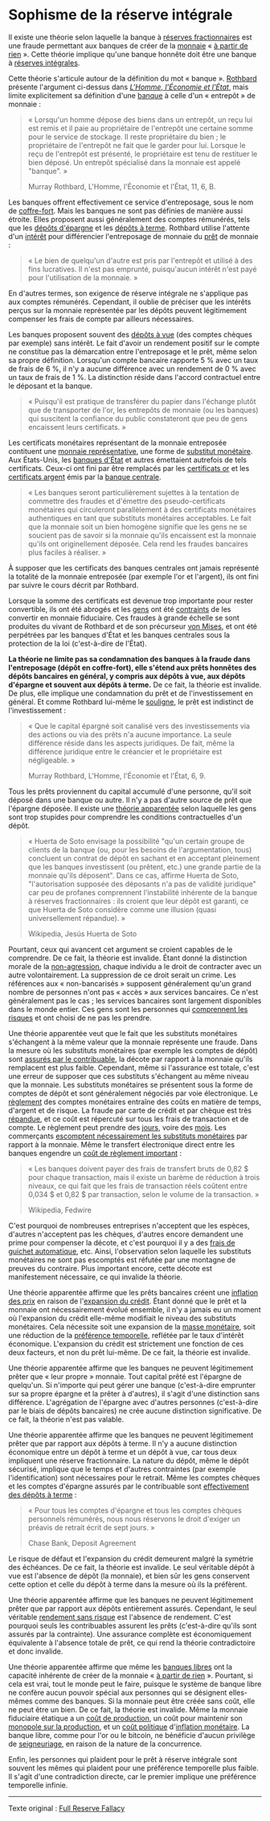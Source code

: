 Sophisme de la réserve intégrale 
================================

Il existe une théorie selon laquelle la banque à [réserves fractionnaires](https://fr.wikipedia.org/wiki/Syst%C3%A8me_de_r%C3%A9serves_fractionnaires) est une fraude permettant aux banques de créer de la [monnaie](ch005-money-taxonomy.md) « [à partir de rien](ch084-thin-air-fallacy.md) ». Cette théorie implique qu'une banque honnête doit être une banque à [réserves intégrales](https://fr.wikipedia.org/wiki/100_%25_monnaie).

Cette théorie s'articule autour de la définition du mot « banque ». [Rothbard](https://fr.wikipedia.org/wiki/Murray_Rothbard) présente l'argument ci-dessus dans [*L'Homme, l'Économie et l'État*](https://fr.wikipedia.org/wiki/L%27Homme,_l%27%C3%89conomie_et_l%27%C3%89tat), mais limite explicitement sa définition d'une [banque](https://mises.org/library/man-economy-and-state-power-and-market/html/pp/1086) à celle d'un « entrepôt » de monnaie :

> « Lorsqu'un homme dépose des biens dans un entrepôt, un reçu lui est remis et il paie au propriétaire de l'entrepôt une certaine somme pour le service de stockage. Il reste propriétaire du bien ; le propriétaire de l'entrepôt ne fait que le garder pour lui. Lorsque le reçu de l'entrepôt est présenté, le propriétaire est tenu de restituer le bien déposé. Un entrepôt spécialisé dans la monnaie est appelé "banque". »
>
> Murray Rothbard, L'Homme, l'Économie et l'État, 11, 6, B.

Les banques offrent effectivement ce service d'entreposage, sous le nom de [coffre-fort](https://fr.wikipedia.org/wiki/Coffre-fort). Mais les banques ne sont pas définies de manière aussi étroite. Elles proposent aussi généralement des comptes rémunérés, tels que les [dépôts d'épargne](https://fr.wikipedia.org/wiki/Types_de_d%C3%A9p%C3%B4ts_bancaires#Compte_d'%C3%A9pargne) et les [dépôts à terme](https://fr.wikipedia.org/wiki/Types_de_d%C3%A9p%C3%B4ts_bancaires#D%C3%A9p%C3%B4ts_%C3%A0_terme_et_plans_d'%C3%A9pargne). Rothbard utilise l'attente d'un [intérêt](ch101-glossary.md#intérêt) pour différencier l'entreposage de monnaie du [prêt](ch101-glossary.md#prêter) de monnaie :

> « Le bien de quelqu'un d'autre est pris par l'entrepôt et utilisé à des fins lucratives. Il n'est pas emprunté, puisqu'aucun intérêt n'est payé pour l'utilisation de la monnaie. »

En d'autres termes, son exigence de réserve intégrale ne s'applique pas aux comptes rémunérés. Cependant, il oublie de préciser que les intérêts perçus sur la monnaie représentée par les dépôts peuvent légitimement compenser les frais de compte par ailleurs nécessaires.

Les banques proposent souvent des [dépôts à vue](https://fr.wikipedia.org/wiki/Compte_courant) (des comptes chèques par exemple) sans intérêt. Le fait d'avoir un rendement positif sur le compte ne constitue pas la démarcation entre l'entreposage et le prêt, même selon sa propre définition. Lorsqu'un compte bancaire rapporte 5 % avec un taux de frais de 6 %, il n'y a aucune différence avec un rendement de 0 % avec un taux de frais de 1 %. La distinction réside dans l'accord contractuel entre le déposant et la banque.

> « Puisqu'il est pratique de transférer du papier dans l'échange plutôt que de transporter de l'or, les entrepôts de monnaie (ou les banques) qui suscitent la confiance du public constateront que peu de gens encaissent leurs certificats. »

Les certificats monétaires représentant de la monnaie entreposée contituent une [monnaie représentative](https://en.wikipedia.org/wiki/Representative_money), une forme de [substitut monétaire](https://www.wikiberal.org/wiki/Support_mon%C3%A9taire). Aux États-Unis, les [banques d'État](https://fr.wikipedia.org/wiki/Banque_publique) et autres émettaient autrefois de tels certificats. Ceux-ci ont fini par être remplacés par les [certificats or](https://fr.wikipedia.org/wiki/Gold_certificate) et les [certificats argent](https://fr.wikipedia.org/wiki/Silver_Certificate) émis par la [banque centrale](https://fr.wikipedia.org/wiki/Banque_centrale).

> « Les banques seront particulièrement sujettes à la tentation de commettre des fraudes et d'émettre des pseudo-certificats monétaires qui circuleront parallèlement à des certificats monétaires authentiques en tant que substituts monétaires acceptables. Le fait que la monnaie soit un bien homogène signifie que les gens ne se soucient pas de savoir si la monnaie qu'ils encaissent est la monnaie qu'ils ont originellement déposée. Cela rend les fraudes bancaires plus faciles à réaliser. »

À supposer que les certificats des banques centrales ont jamais représenté la totalité de la monnaie entreposée (par exemple l'or et l'argent), ils ont fini par suivre le cours décrit par Rothbard.

Lorsque la somme des certificats est devenue trop importante pour rester convertible, ils ont été abrogés et les [gens](ch101-glossary.md#personne) ont été [contraints](https://fr.wikipedia.org/wiki/Gold_Reserve_Act) de les convertir en monnaie fiduciaire. Ces fraudes à grande échelle se sont produites du vivant de Rothbard et de son précurseur [von Mises](https://fr.wikipedia.org/wiki/Ludwig_von_Mises), et ont été perpétrées par les banques d'État et les banques centrales sous la protection de la loi (c'est-à-dire de l'État).

**La théorie ne limite pas sa condamnation des banques à la fraude dans l'entreposage (dépôt en coffre-fort), elle s'étend aux prêts honnêtes des dépôts bancaires en général, y compris aux dépôts à vue, aux dépôts d'épargne et souvent aux dépôts à terme.** De ce fait, la théorie est invalide. De plus, elle implique une condamnation du prêt et de l'investissement en général. Et comme Rothbard lui-même le [souligne](https://mises.org/library/man-economy-and-state-power-and-market/html/p/996), le prêt est indistinct de l'investissement :

> « Que le capital épargné soit canalisé vers des investissements via des actions ou via des prêts n'a aucune importance. La seule différence réside dans les aspects juridiques. De fait, même la différence juridique entre le créancier et le propriétaire est négligeable. »
>
> Murray Rothbard, L'Homme, l'Économie et l'État, 6, 9.

Tous les prêts proviennent du capital accumulé d'une personne, qu'il soit déposé dans une banque ou autre. Il n'y a pas d'autre source de prêt que l'épargne déposée. Il existe une [théorie apparentée](https://en.wikipedia.org/wiki/Jes%C3%BAs_Huerta_de_Soto#Austrian_business_cycle_and_full_reserve_banking) selon laquelle les gens sont trop stupides pour comprendre les conditions contractuelles d'un dépôt.

> « Huerta de Soto envisage la possibilité "qu'un certain groupe de clients de la banque (ou, pour les besoins de l'argumentation, tous) concluent un contrat de dépôt en sachant et en acceptant pleinement que les banques investissent (ou prêtent, etc.) une grande partie de la monnaie qu'ils déposent". Dans ce cas, affirme Huerta de Soto, "l'autorisation supposée des déposants n'a pas de validité juridique" car peu de profanes comprennent l'instabilité inhérente de la banque à réserves fractionnaires : ils croient que leur dépôt est garanti, ce que Huerta de Soto considère comme une illusion (quasi universellement répandue). »
> 
> Wikipedia, Jesús Huerta de Soto

Pourtant, ceux qui avancent cet argument se croient capables de le comprendre. De ce fait, la théorie est invalide. Étant donné la distinction morale de la [non-agression](https://fr.wikipedia.org/wiki/Principe_de_non-agression), chaque individu a le droit de contracter avec un autre volontairement. La suppression de ce droit serait un crime. Les références aux « non-bancarisés » supposent généralement qu'un grand nombre de personnes n'ont pas « accès » aux services bancaires. Ce n'est généralement pas le cas ; les services bancaires sont largement disponibles dans le monde entier. Ces gens sont les personnes qui [comprennent les risques](https://www.reuters.com/article/zimbabwe-crisis-cbank/zimbabwe-c-bank-says-raided-private-bank-accounts-idUSLK23553320090420) et ont choisi de ne pas les prendre.

Une théorie apparentée veut que le fait que les substituts monétaires s'échangent à la même valeur que la monnaie représente une fraude. Dans la mesure où les substituts monétaires (par exemple les comptes de dépôt) sont [assurés par le contribuable](https://www.fdic.gov/), la décote par rapport à la monnaie qu'ils remplacent est plus faible. Cependant, même si l'assurance est totale, c'est une erreur de supposer que ces substituts s'échangent au même niveau que la monnaie. Les substituts monétaires se présentent sous la forme de comptes de dépôt et sont généralement négociés par voie électronique. Le [règlement](https://fr.wikipedia.org/wiki/%C3%89change,_compensation_et_r%C3%A8glement) des comptes monétaires entraîne des coûts en matière de temps, d'argent et de risque. La fraude par carte de crédit et par chèque est très [répandue](https://en.wikipedia.org/wiki/Credit_card_fraud), et ce coût est répercuté sur tous les frais de transaction et de compte. Le règlement peut prendre des [jours](https://fr.wikipedia.org/wiki/Ch%C3%A8que#D%C3%A9lai_d'encaissement), voire des [mois](https://www.economie.gouv.fr/cedef/chargeback-retrofacturation). Les commerçants [escomptent nécessairement les substituts monétaires](https://en.wikipedia.org/wiki/Merchant_account#Discount_rates) par rapport à la monnaie. Même le transfert électronique direct entre les banques engendre un [coût de règlement important](https://en.wikipedia.org/wiki/Fedwire) :

> « Les banques doivent payer des frais de transfert bruts de 0,82 $ pour chaque transaction, mais il existe un barème de réduction à trois niveaux, ce qui fait que les frais de transaction réels coûtent entre 0,034 $ et 0,82 $ par transaction, selon le volume de la transaction. »
>
> Wikipedia, Fedwire

C'est pourquoi de nombreuses entreprises n'acceptent que les espèces, d'autres n'acceptent pas les chèques, d'autres encore demandent une prime pour compenser la décote, et c'est pourquoi il y a des [frais de guichet automatique](https://fr.wikipedia.org/wiki/Guichet_automatique_bancaire#Frais_d%27utilisation), etc. Ainsi, l'observation selon laquelle les substituts monétaires ne sont pas escomptés est réfutée par une montagne de preuves du contraire. Plus important encore, cette décote est manifestement nécessaire, ce qui invalide la théorie.

Une théorie apparentée affirme que les prêts bancaires créent une [inflation des prix](https://fr.wikipedia.org/wiki/Inflation) en raison de l'[expansion du crédit](ch046-credit-expansion-fallacy.md). Étant donné que le prêt et la monnaie ont nécessairement évolué ensemble, il n'y a jamais eu un moment où l'expansion du crédit elle-même modifiait le niveau des substituts monétaires. Cela nécessite soit une expansion de la [masse monétaire](https://fr.wikipedia.org/wiki/Extraction_de_l%27or), soit une réduction de la [préférence temporelle](ch085-time-preference-fallacy.md), reflétée par le taux d'intérêt économique. L'expansion du crédit est strictement une fonction de ces deux facteurs, et non du prêt lui-même. De ce fait, la théorie est invalide.

Une théorie apparentée affirme que les banques ne peuvent légitimement prêter que « leur propre » monnaie. Tout capital prêté est l'épargne de quelqu'un. Si n'importe qui peut gérer une banque (c'est-à-dire emprunter sur sa propre épargne et la prêter à d'autres), il s'agit d'une distinction sans différence. L'agrégation de l'épargne avec d'autres personnes (c'est-à-dire par le biais de dépôts bancaires) ne crée aucune distinction significative. De ce fait, la théorie n'est pas valable.

Une théorie apparentée affirme que les banques ne peuvent légitimement prêter que par rapport aux dépôts à terme. Il n'y a aucune distinction économique entre un dépôt à terme et un dépôt à vue, car tous deux impliquent une réserve fractionnaire. La nature du dépôt, même le dépôt sécurisé, implique que le temps et d'autres contraintes (par exemple l'identification) sont nécessaires pour le retrait. Même les comptes chèques et les comptes d'épargne assurés par le contribuable sont [effectivement des dépôts à terme](https://www.chase.com/content/dam/chasecom/en/checking/documents/deposit_account_agreement.pdf) :

> « Pour tous les comptes d'épargne et tous les comptes chèques personnels rémunérés, nous nous réservons le droit d'exiger un préavis de retrait écrit de sept jours. »
>
> Chase Bank, Deposit Agreement

Le risque de défaut et l'expansion du crédit demeurent malgré la symétrie des échéances. De ce fait, la théorie est invalide. Le seul véritable dépôt à vue est l'absence de dépôt (la monnaie), et bien sûr les gens conservent cette option et celle du dépôt à terme dans la mesure où ils la préfèrent.

Une théorie apparentée affirme que les banques ne peuvent légitimement prêter que par rapport aux dépôts entièrement assurés. Cependant, le seul véritable [rendement sans risque](ch078-risk-free-return-fallacy.md) est l'absence de rendement. C'est pourquoi seuls les contribuables assurent les prêts (c'est-à-dire qu'ils sont assurés par la contrainte). Une assurance complète est économiquement équivalente à l'absence totale de prêt, ce qui rend la théorie contradictoire et donc invalide.

Une théorie apparentée affirme que même les [banques libres](https://fr.wikipedia.org/wiki/Banque_libre) ont la capacité inhérente de créer de la monnaie « [à partir de rien](ch084-thin-air-fallacy.md) ». Pourtant, si cela est vrai, tout le monde peut le faire, puisque le système de banque libre ne confère aucun pouvoir spécial aux personnes qui se désignent elles-mêmes comme des banques. Si la monnaie peut être créée sans coût, elle ne peut être un bien. De ce fait, la théorie est invalide. Même la monnaie fiduciaire étatique a un [coût de production](https://www.federalreserve.gov/faqs/currency_12771.htm), un coût pour maintenir son [monopole sur la production](https://fr.wikipedia.org/wiki/Faux-monnayage), et un [coût politique](https://fr.wikipedia.org/wiki/Crise_du_Venezuela) d'[inflation monétaire](https://fr.wikipedia.org/wiki/Cr%C3%A9ation_mon%C3%A9taire). La banque libre, comme pour l'or ou le bitcoin, ne bénéficie d'aucun privilège de [seigneuriage](https://fr.wikipedia.org/wiki/Seigneuriage), en raison de la nature de la concurrence.

Enfin, les personnes qui plaident pour le prêt à réserve intégrale sont souvent les mêmes qui plaident pour une préférence temporelle plus faible. Il s'agit d'une contradiction directe, car le premier implique une préférence temporelle infinie.

---

Texte original : [Full Reserve Fallacy](https://github.com/libbitcoin/libbitcoin-system/wiki/Full-Reserve-Fallacy)
